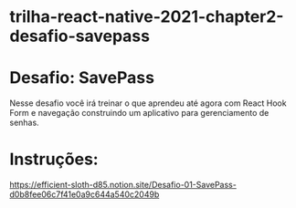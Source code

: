 # trilha-react-native-2021-chapter2-desafio-savepass

# Desafio: SavePass
Nesse desafio você irá treinar o que aprendeu até agora com React Hook Form e navegação construindo um aplicativo para gerenciamento de senhas.

# Instruções:
https://efficient-sloth-d85.notion.site/Desafio-01-SavePass-d0b8fee06c7f41e0a9c644a540c2049b
